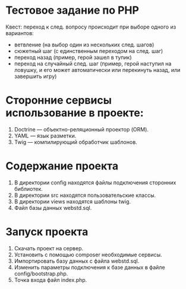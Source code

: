 # Тестовое задание по PHP
Квест: переход к след. вопросу происходит при выборе одного
из вариантов:
- ветвление (на выбор один из нескольких след. шагов)
- сюжетный шаг (с единственным переходом на след. шаг)
- переход назад (пример, герой зашел в тупик)
- переход на случайный след. шаг (пример, герой наступил на ловушку, и его может
автоматически или перекинуть назад, или завершить игру)

# Сторонние сервисы использование в проекте:
1) Doctrine — объектно-реляционный проектор (ORM).
2) YAML — язык разметки.
3) Twig — компилирующий обработчик шаблонов.

# Содержание проекта 
1) В директории config находятся файлы подключения сторонних библиотек.
2) В директории src находятся пользовательские классы.
3) В директории views находятся шаблоны twig.
4) Файл базы данных webstd.sql.

# Запуск проекта
1) Скачать проект на сервер.
2) Установить с помощью composer необходимые сервисы.
3) Импортировать базу данных с файла webstd.sql.
4) Изменить параметры подключения к базе данных в файле config/bootstrap.php.
5) Точка входа файл index.php.